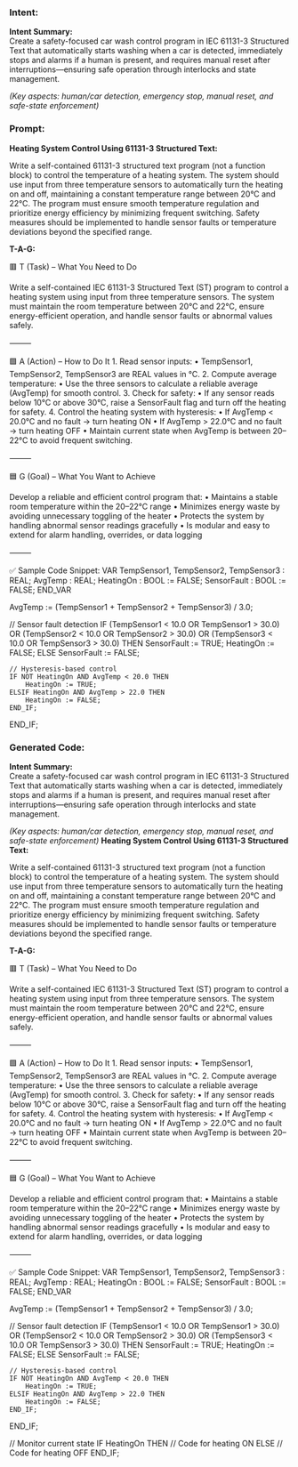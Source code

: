 ### Intent:
**Intent Summary:**  
Create a safety-focused car wash control program in IEC 61131-3 Structured Text that automatically starts washing when a car is detected, immediately stops and alarms if a human is present, and requires manual reset after interruptions—ensuring safe operation through interlocks and state management.  

*(Key aspects: human/car detection, emergency stop, manual reset, and safe-state enforcement)*

### Prompt:
**Heating System Control Using 61131-3 Structured Text:**

Write a self-contained 61131-3 structured text program (not a function block) to control the temperature of a heating system. The system should use input from three temperature sensors to automatically turn the heating on and off, maintaining a constant temperature range between 20°C and 22°C. The program must ensure smooth temperature regulation and prioritize energy efficiency by minimizing frequent switching. Safety measures should be implemented to handle sensor faults or temperature deviations beyond the specified range.

**T-A-G:**

🟥 T (Task) – What You Need to Do

Write a self-contained IEC 61131-3 Structured Text (ST) program to control a heating system using input from three temperature sensors. The system must maintain the room temperature between 20°C and 22°C, ensure energy-efficient operation, and handle sensor faults or abnormal values safely.

⸻

🟩 A (Action) – How to Do It
	1.	Read sensor inputs:
	•	TempSensor1, TempSensor2, TempSensor3 are REAL values in °C.
	2.	Compute average temperature:
	•	Use the three sensors to calculate a reliable average (AvgTemp) for smooth control.
	3.	Check for safety:
	•	If any sensor reads below 10°C or above 30°C, raise a SensorFault flag and turn off the heating for safety.
	4.	Control the heating system with hysteresis:
	•	If AvgTemp < 20.0°C and no fault → turn heating ON
	•	If AvgTemp > 22.0°C and no fault → turn heating OFF
	•	Maintain current state when AvgTemp is between 20–22°C to avoid frequent switching.

⸻

🟦 G (Goal) – What You Want to Achieve

Develop a reliable and efficient control program that:
	•	Maintains a stable room temperature within the 20–22°C range
	•	Minimizes energy waste by avoiding unnecessary toggling of the heater
	•	Protects the system by handling abnormal sensor readings gracefully
	•	Is modular and easy to extend for alarm handling, overrides, or data logging

⸻

✅ Sample Code Snippet:
VAR
    TempSensor1, TempSensor2, TempSensor3 : REAL;
    AvgTemp : REAL;
    HeatingOn : BOOL := FALSE;
    SensorFault : BOOL := FALSE;
END_VAR

AvgTemp := (TempSensor1 + TempSensor2 + TempSensor3) / 3.0;

// Sensor fault detection
IF (TempSensor1 < 10.0 OR TempSensor1 > 30.0) OR
   (TempSensor2 < 10.0 OR TempSensor2 > 30.0) OR
   (TempSensor3 < 10.0 OR TempSensor3 > 30.0) THEN
    SensorFault := TRUE;
    HeatingOn := FALSE;
ELSE
    SensorFault := FALSE;

    // Hysteresis-based control
    IF NOT HeatingOn AND AvgTemp < 20.0 THEN
        HeatingOn := TRUE;
    ELSIF HeatingOn AND AvgTemp > 22.0 THEN
        HeatingOn := FALSE;
    END_IF;
END_IF;

### Generated Code:
**Intent Summary:**  
Create a safety-focused car wash control program in IEC 61131-3 Structured Text that automatically starts washing when a car is detected, immediately stops and alarms if a human is present, and requires manual reset after interruptions—ensuring safe operation through interlocks and state management.  

*(Key aspects: human/car detection, emergency stop, manual reset, and safe-state enforcement)*
**Heating System Control Using 61131-3 Structured Text:**

Write a self-contained 61131-3 structured text program (not a function block) to control the temperature of a heating system. The system should use input from three temperature sensors to automatically turn the heating on and off, maintaining a constant temperature range between 20°C and 22°C. The program must ensure smooth temperature regulation and prioritize energy efficiency by minimizing frequent switching. Safety measures should be implemented to handle sensor faults or temperature deviations beyond the specified range.

**T-A-G:**

🟥 T (Task) – What You Need to Do

Write a self-contained IEC 61131-3 Structured Text (ST) program to control a heating system using input from three temperature sensors. The system must maintain the room temperature between 20°C and 22°C, ensure energy-efficient operation, and handle sensor faults or abnormal values safely.

⸻

🟩 A (Action) – How to Do It
	1.	Read sensor inputs:
	•	TempSensor1, TempSensor2, TempSensor3 are REAL values in °C.
	2.	Compute average temperature:
	•	Use the three sensors to calculate a reliable average (AvgTemp) for smooth control.
	3.	Check for safety:
	•	If any sensor reads below 10°C or above 30°C, raise a SensorFault flag and turn off the heating for safety.
	4.	Control the heating system with hysteresis:
	•	If AvgTemp < 20.0°C and no fault → turn heating ON
	•	If AvgTemp > 22.0°C and no fault → turn heating OFF
	•	Maintain current state when AvgTemp is between 20–22°C to avoid frequent switching.

⸻

🟦 G (Goal) – What You Want to Achieve

Develop a reliable and efficient control program that:
	•	Maintains a stable room temperature within the 20–22°C range
	•	Minimizes energy waste by avoiding unnecessary toggling of the heater
	•	Protects the system by handling abnormal sensor readings gracefully
	•	Is modular and easy to extend for alarm handling, overrides, or data logging

⸻

✅ Sample Code Snippet:
VAR
    TempSensor1, TempSensor2, TempSensor3 : REAL;
    AvgTemp : REAL;
    HeatingOn : BOOL := FALSE;
    SensorFault : BOOL := FALSE;
END_VAR

AvgTemp := (TempSensor1 + TempSensor2 + TempSensor3) / 3.0;

// Sensor fault detection
IF (TempSensor1 < 10.0 OR TempSensor1 > 30.0) OR
   (TempSensor2 < 10.0 OR TempSensor2 > 30.0) OR
   (TempSensor3 < 10.0 OR TempSensor3 > 30.0) THEN
    SensorFault := TRUE;
    HeatingOn := FALSE;
ELSE
    SensorFault := FALSE;

    // Hysteresis-based control
    IF NOT HeatingOn AND AvgTemp < 20.0 THEN
        HeatingOn := TRUE;
    ELSIF HeatingOn AND AvgTemp > 22.0 THEN
        HeatingOn := FALSE;
    END_IF;
END_IF;

// Monitor current state
IF HeatingOn THEN
    // Code for heating ON
ELSE
    // Code for heating OFF
END_IF;
